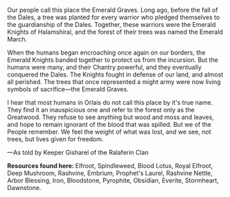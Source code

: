 Our people call this place the Emerald Graves. Long ago, before the fall of the Dales, a tree was planted for every warrior who pledged themselves to the guardianship of the Dales. Together, these warriors were the Emerald Knights of Halamshiral, and the forest of their trees was named the Emerald March.

When the humans began encroaching once again on our borders, the Emerald Knights banded together to protect us from the incursion. But the humans were many, and their Chantry powerful, and they eventually conquered the Dales. The Knights fought in defense of our land, and almost all perished. The trees that once represented a might army were now living symbols of sacrifice—the Emerald Graves.

I hear that most humans in Orlais do not call this place by it's true name. They find it an inauspicious one and refer to the forest only as the Greatwood. They refuse to see anything but wood and moss and leaves, and hope to remain ignorant of the blood that was spilled. But we of the People remember. We feel the weight of what was lost, and we see, not trees, but lives given for freedom.

—As told by Keeper Gisharel of the Ralaferin Clan
<division>

<b> Resources found here: </b> Elfroot, Spindleweed, Blood Lotus, Royal Elfroot, Deep Mushroom, Rashvine, Embrium, Prophet's Laurel, Rashvine Nettle, Arbor Blessing, Iron, Bloodstone, Pyrophite, Obsidian, Everite, Stormheart, Dawnstone.

